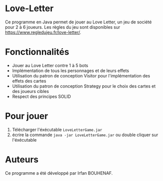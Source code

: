 # Love-Letter

Ce programme en Java permet de jouer au Love Letter, un jeu de société pour 2 à 6 joueurs. Les règles du jeu sont disponibles sur https://www.regledujeu.fr/love-letter/.

# Fonctionnalités

- Jouer au Love Letter contre 1 à 5 bots
- Implémentation de tous les personnages et de leurs effets
- Utilisation du patron de conception Visitor pour l'implémentation des effets des cartes
- Utilisation du patron de conception Strategy pour le choix des cartes et des joueurs cibles
- Respect des principes SOLID

# Pour jouer

1. Télécharger l'éxécutable ```LoveLetterGame.jar```
2. écrire la commande ```java -jar LoveLetterGame.jar``` ou double cliquer sur l'éxécutable

# Auteurs

Ce programme a été développé par Irfan BOUHENAF.

